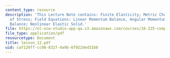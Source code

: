 ```yaml
---
content_type: resource
description: 'This Lecture Note contains: Finite Elasticity; Metric Changes; State
  of Stress; Field Equations: Linear Momentum Balance, Angular Momentum Balance, Energy
  Balance; Nonlinear Elastic Solid.'
file: https://ol-ocw-studio-app-qa.s3.amazonaws.com/courses/16-225-computational-mechanics-of-materials-fall-2003/caf120ffcc9883274a9b6f922ded31b0_lesson_12.pdf
file_type: application/pdf
resourcetype: Document
title: lesson_12.pdf
uid: caf120ff-cc98-8327-4a9b-6f922ded31b0
---
```

